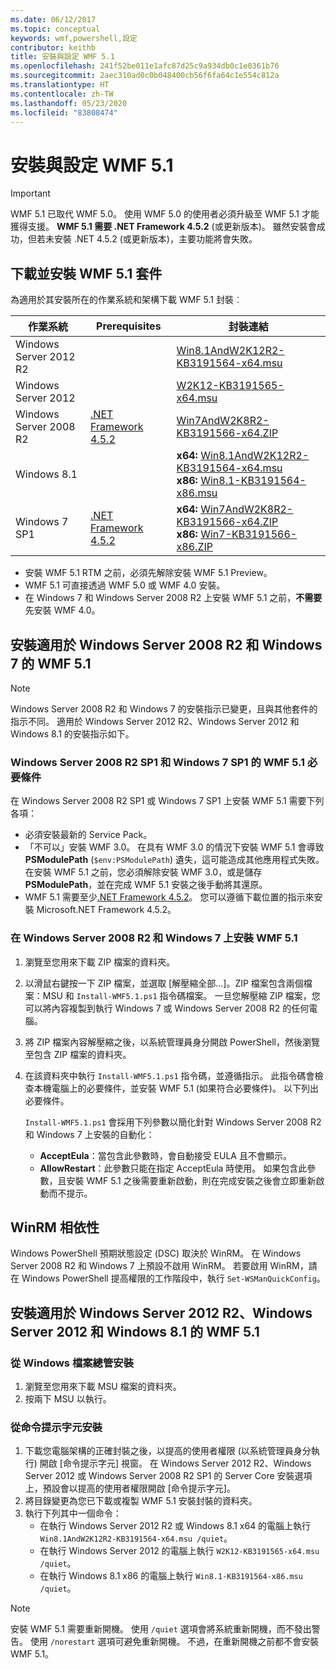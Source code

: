 ```yaml
---
ms.date: 06/12/2017
ms.topic: conceptual
keywords: wmf,powershell,設定
contributor: keithb
title: 安裝與設定 WMF 5.1
ms.openlocfilehash: 241f52be011e1afc87d25c9a934db0c1e0361b76
ms.sourcegitcommit: 2aec310ad0c0b048400cb56f6fa64c1e554c812a
ms.translationtype: HT
ms.contentlocale: zh-TW
ms.lasthandoff: 05/23/2020
ms.locfileid: "83808474"
---
```

# <a name="install-and-configure-wmf-51"></a>安裝與設定 WMF 5.1

> [!IMPORTANT]
> WMF 5.1 已取代 WMF 5.0。 使用 WMF 5.0 的使用者必須升級至 WMF 5.1 才能獲得支援。
> **WMF 5.1 需要 .NET Framework 4.5.2** (或更新版本)。 雖然安裝會成功，但若未安裝 .NET 4.5.2 (或更新版本)，主要功能將會失敗。

## <a name="download-and-install-the-wmf-51-package"></a>下載並安裝 WMF 5.1 套件

為適用於其安裝所在的作業系統和架構下載 WMF 5.1 封裝︰

| 作業系統       | Prerequisites           | 封裝連結                          |
|------------------------|-------------------------|----------------------------------------|
| Windows Server 2012 R2 |                         | [Win8.1AndW2K12R2-KB3191564-x64.msu][] |
| Windows Server 2012    |                         | [W2K12-KB3191565-x64.msu][]            |
| Windows Server 2008 R2 | [.NET Framework 4.5.2][]| [Win7AndW2K8R2-KB3191566-x64.ZIP][]    |
| Windows 8.1            |                         | **x64:** [Win8.1AndW2K12R2-KB3191564-x64.msu][]</br>**x86:** [Win8.1-KB3191564-x86.msu][] |
| Windows 7 SP1          | [.NET Framework 4.5.2][]| **x64:** [Win7AndW2K8R2-KB3191566-x64.ZIP][]</br>**x86:** [Win7-KB3191566-x86.ZIP][] |

[.NET Framework 4.5.2]: https://www.microsoft.com/download/details.aspx?id=42642
[W2K12-KB3191565-x64.msu]: https://go.microsoft.com/fwlink/?linkid=839513
[Win7-KB3191566-x86.ZIP]: https://go.microsoft.com/fwlink/?linkid=839522
[Win7AndW2K8R2-KB3191566-x64.ZIP]: https://go.microsoft.com/fwlink/?linkid=839523
[Win8.1-KB3191564-x86.msu]: https://go.microsoft.com/fwlink/?linkid=839521
[Win8.1AndW2K12R2-KB3191564-x64.msu]: https://go.microsoft.com/fwlink/?linkid=839516

- 安裝 WMF 5.1 RTM 之前，必須先解除安裝 WMF 5.1 Preview。
- WMF 5.1 可直接透過 WMF 5.0 或 WMF 4.0 安裝。
- 在 Windows 7 和 Windows Server 2008 R2 上安裝 WMF 5.1 之前，**不需要**先安裝 WMF 4.0。

## <a name="install-wmf-51-for-windows-server-2008-r2-and-windows-7"></a>安裝適用於 Windows Server 2008 R2 和 Windows 7 的 WMF 5.1

> [!NOTE]
> Windows Server 2008 R2 和 Windows 7 的安裝指示已變更，且與其他套件的指示不同。 適用於 Windows Server 2012 R2、Windows Server 2012 和 Windows 8.1 的安裝指示如下。

### <a name="wmf-51-prerequisites-for-windows-server-2008-r2-sp1-and-windows-7-sp1"></a>Windows Server 2008 R2 SP1 和 Windows 7 SP1 的 WMF 5.1 必要條件

在 Windows Server 2008 R2 SP1 或 Windows 7 SP1 上安裝 WMF 5.1 需要下列各項：

- 必須安裝最新的 Service Pack。
- 「不可以」安裝 WMF 3.0。 在具有 WMF 3.0 的情況下安裝 WMF 5.1 會導致 **PSModulePath** (`$env:PSModulePath`) 遺失，這可能造成其他應用程式失敗。 在安裝 WMF 5.1 之前，您必須解除安裝 WMF 3.0，或是儲存 **PSModulePath**，並在完成 WMF 5.1 安裝之後手動將其還原。
- WMF 5.1 需要至少[.NET Framework 4.5.2](https://www.microsoft.com/download/details.aspx?id=42642)。
  您可以遵循下載位置的指示來安裝 Microsoft.NET Framework 4.5.2。

### <a name="installing-wmf-51-on-windows-server-2008-r2-and-windows-7"></a>在 Windows Server 2008 R2 和 Windows 7 上安裝 WMF 5.1

1. 瀏覽至您用來下載 ZIP 檔案的資料夾。

2. 以滑鼠右鍵按一下 ZIP 檔案，並選取 [解壓縮全部...]。ZIP 檔案包含兩個檔案：MSU 和 `Install-WMF5.1.ps1` 指令碼檔案。 一旦您解壓縮 ZIP 檔案，您可以將內容複製到執行 Windows 7 或 Windows Server 2008 R2 的任何電腦。

3. 將 ZIP 檔案內容解壓縮之後，以系統管理員身分開啟 PowerShell，然後瀏覽至包含 ZIP 檔案的資料夾。

4. 在該資料夾中執行 `Install-WMF5.1.ps1` 指令碼，並遵循指示。 此指令碼會檢查本機電腦上的必要條件，並安裝 WMF 5.1 (如果符合必要條件)。 以下列出必要條件。

   `Install-WMF5.1.ps1` 會採用下列參數以簡化針對 Windows Server 2008 R2 和 Windows 7 上安裝的自動化：

   - **AcceptEula**：當包含此參數時，會自動接受 EULA 且不會顯示。
   - **AllowRestart**：此參數只能在指定 AcceptEula 時使用。 如果包含此參數，且安裝 WMF 5.1 之後需要重新啟動，則在完成安裝之後會立即重新啟動而不提示。

## <a name="winrm-dependency"></a>WinRM 相依性

Windows PowerShell 預期狀態設定 (DSC) 取決於 WinRM。 在 Windows Server 2008 R2 和 Windows 7 上預設不啟用 WinRM。 若要啟用 WinRM，請在 Windows PowerShell 提高權限的工作階段中，執行 `Set-WSManQuickConfig`。

## <a name="install-wmf-51-for-windows-server-2012-r2-windows-server-2012-and-windows-81"></a>安裝適用於 Windows Server 2012 R2、Windows Server 2012 和 Windows 8.1 的 WMF 5.1

### <a name="install-from-windows-file-explorer"></a>從 Windows 檔案總管安裝

1. 瀏覽至您用來下載 MSU 檔案的資料夾。
2. 按兩下 MSU 以執行。

### <a name="installing-from-the-command-prompt"></a>從命令提示字元安裝

1. 下載您電腦架構的正確封裝之後，以提高的使用者權限 (以系統管理員身分執行) 開啟 [命令提示字元] 視窗。 在 Windows Server 2012 R2、Windows Server 2012 或 Windows Server 2008 R2 SP1 的 Server Core 安裝選項上，預設會以提高的使用者權限開啟 [命令提示字元]。
2. 將目錄變更為您已下載或複製 WMF 5.1 安裝封裝的資料夾。
3. 執行下列其中一個命令：
   - 在執行 Windows Server 2012 R2 或 Windows 8.1 x64 的電腦上執行 `Win8.1AndW2K12R2-KB3191564-x64.msu /quiet`。
   - 在執行 Windows Server 2012 的電腦上執行 `W2K12-KB3191565-x64.msu /quiet`。
   - 在執行 Windows 8.1 x86 的電腦上執行 `Win8.1-KB3191564-x86.msu /quiet`。

> [!NOTE]
> 安裝 WMF 5.1 需要重新開機。 使用 `/quiet` 選項會將系統重新開機，而不發出警告。 使用 `/norestart` 選項可避免重新開機。 不過，在重新開機之前都不會安裝 WMF 5.1。
